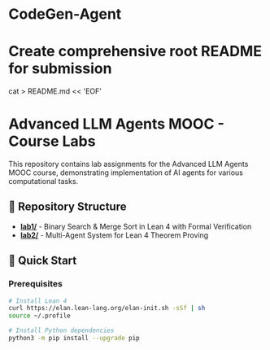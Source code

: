 # CodeGen-Agent

# Create comprehensive root README for submission
cat > README.md << 'EOF'
# Advanced LLM Agents MOOC - Course Labs

This repository contains lab assignments for the Advanced LLM Agents MOOC course, demonstrating implementation of AI agents for various computational tasks.

## 📁 Repository Structure

- **[lab1/](lab1/)** - Binary Search & Merge Sort in Lean 4 with Formal Verification
- **[lab2/](lab2/)** - Multi-Agent System for Lean 4 Theorem Proving

## 🚀 Quick Start

### Prerequisites
```bash
# Install Lean 4
curl https://elan.lean-lang.org/elan-init.sh -sSf | sh
source ~/.profile

# Install Python dependencies  
python3 -m pip install --upgrade pip